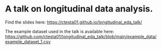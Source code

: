 # A talk on longitudinal data analysis.

Find the slides here: <https://ctesta01.github.io/longitudinal_eda_talk/>

The example dataset used in the talk is available here: <https://github.com/ctesta01/longitudinal_eda_talk/blob/main/example_data/example_dataset_1.csv>
